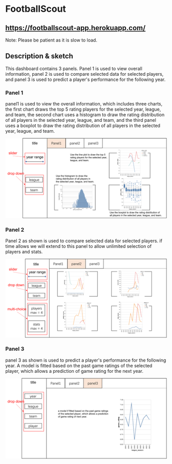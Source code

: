 # FootballScout 
## https://footballscout-app.herokuapp.com/
Note: Please be patient as it is slow to load.

## Description & sketch

This dashboard contains 3 panels. Panel 1 is used to view overall information, panel 2 is used to compare selected data for selected players, and panel 3 is used to predict a player's performance for the following year.

### Panel 1

panel1 is used to view the overall information, which includes three charts, the first chart draws the top 5 rating players for the selected year, league, and team, the second chart uses a histogram to draw the rating distribution of all players in the selected year, league, and team, and the third panel uses a boxplot to draw the rating distribution of all players in the selected year, league, and team.

![](./sketch/panel1.png)

### Panel 2

Panel 2 as shown is used to compare selected data for selected players. if time allows we will extend to this panel to allow unlimited selection of players and stats.

![](./sketch/panel2.png)

### Panel 3

panel 3 as shown is used to predict a player's performance for the following year. A model is fitted based on the past game ratings of the selected player, which allows a prediction of game rating for the next year.

![](./sketch/panel3.png)
